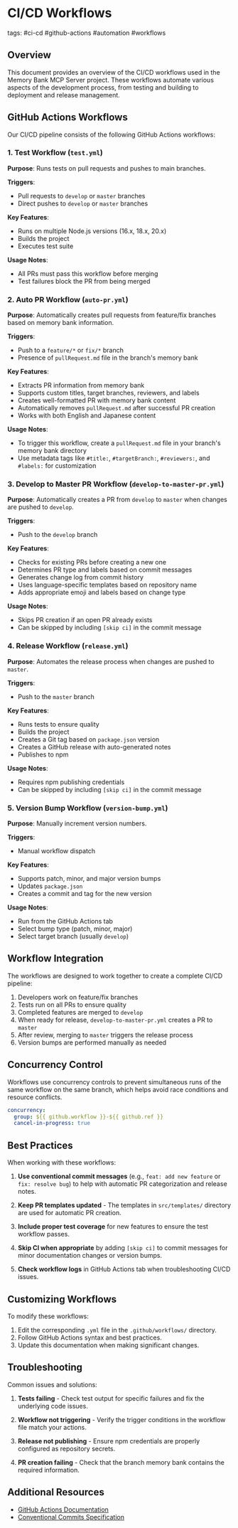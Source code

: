 # CI/CD Workflows

tags: #ci-cd #github-actions #automation #workflows

## Overview

This document provides an overview of the CI/CD workflows used in the Memory Bank MCP Server project. These workflows automate various aspects of the development process, from testing and building to deployment and release management.

## GitHub Actions Workflows

Our CI/CD pipeline consists of the following GitHub Actions workflows:

### 1. Test Workflow (`test.yml`)

**Purpose**: Runs tests on pull requests and pushes to main branches.

**Triggers**:
- Pull requests to `develop` or `master` branches
- Direct pushes to `develop` or `master` branches

**Key Features**:
- Runs on multiple Node.js versions (16.x, 18.x, 20.x)
- Builds the project
- Executes test suite

**Usage Notes**:
- All PRs must pass this workflow before merging
- Test failures block the PR from being merged

### 2. Auto PR Workflow (`auto-pr.yml`)

**Purpose**: Automatically creates pull requests from feature/fix branches based on memory bank information.

**Triggers**:
- Push to a `feature/*` or `fix/*` branch
- Presence of `pullRequest.md` file in the branch's memory bank

**Key Features**:
- Extracts PR information from memory bank
- Supports custom titles, target branches, reviewers, and labels
- Creates well-formatted PR with memory bank content
- Automatically removes `pullRequest.md` after successful PR creation
- Works with both English and Japanese content

**Usage Notes**:
- To trigger this workflow, create a `pullRequest.md` file in your branch's memory bank directory
- Use metadata tags like `#title:`, `#targetBranch:`, `#reviewers:`, and `#labels:` for customization

### 3. Develop to Master PR Workflow (`develop-to-master-pr.yml`)

**Purpose**: Automatically creates a PR from `develop` to `master` when changes are pushed to `develop`.

**Triggers**:
- Push to the `develop` branch

**Key Features**:
- Checks for existing PRs before creating a new one
- Determines PR type and labels based on commit messages
- Generates change log from commit history
- Uses language-specific templates based on repository name
- Adds appropriate emoji and labels based on change type

**Usage Notes**:
- Skips PR creation if an open PR already exists
- Can be skipped by including `[skip ci]` in the commit message

### 4. Release Workflow (`release.yml`)

**Purpose**: Automates the release process when changes are pushed to `master`.

**Triggers**:
- Push to the `master` branch

**Key Features**:
- Runs tests to ensure quality
- Builds the project
- Creates a Git tag based on `package.json` version
- Creates a GitHub release with auto-generated notes
- Publishes to npm

**Usage Notes**:
- Requires npm publishing credentials
- Can be skipped by including `[skip ci]` in the commit message

### 5. Version Bump Workflow (`version-bump.yml`)

**Purpose**: Manually increment version numbers.

**Triggers**:
- Manual workflow dispatch

**Key Features**:
- Supports patch, minor, and major version bumps
- Updates `package.json`
- Creates a commit and tag for the new version

**Usage Notes**:
- Run from the GitHub Actions tab
- Select bump type (patch, minor, major)
- Select target branch (usually `develop`)

## Workflow Integration

The workflows are designed to work together to create a complete CI/CD pipeline:

1. Developers work on feature/fix branches
2. Tests run on all PRs to ensure quality
3. Completed features are merged to `develop`
4. When ready for release, `develop-to-master-pr.yml` creates a PR to `master`
5. After review, merging to `master` triggers the release process
6. Version bumps are performed manually as needed

## Concurrency Control

Workflows use concurrency controls to prevent simultaneous runs of the same workflow on the same branch, which helps avoid race conditions and resource conflicts.

```yaml
concurrency:
  group: ${{ github.workflow }}-${{ github.ref }}
  cancel-in-progress: true
```

## Best Practices

When working with these workflows:

1. **Use conventional commit messages** (e.g., `feat: add new feature` or `fix: resolve bug`) to help with automatic PR categorization and release notes.

2. **Keep PR templates updated** - The templates in `src/templates/` directory are used for automatic PR creation.

3. **Include proper test coverage** for new features to ensure the test workflow passes.

4. **Skip CI when appropriate** by adding `[skip ci]` to commit messages for minor documentation changes or version bumps.

5. **Check workflow logs** in GitHub Actions tab when troubleshooting CI/CD issues.

## Customizing Workflows

To modify these workflows:

1. Edit the corresponding `.yml` file in the `.github/workflows/` directory.
2. Follow GitHub Actions syntax and best practices.
3. Update this documentation when making significant changes.

## Troubleshooting

Common issues and solutions:

1. **Tests failing** - Check test output for specific failures and fix the underlying code issues.

2. **Workflow not triggering** - Verify the trigger conditions in the workflow file match your actions.

3. **Release not publishing** - Ensure npm credentials are properly configured as repository secrets.

4. **PR creation failing** - Check that the branch memory bank contains the required information.

## Additional Resources

- [GitHub Actions Documentation](https://docs.github.com/en/actions)
- [Conventional Commits Specification](https://www.conventionalcommits.org/)

